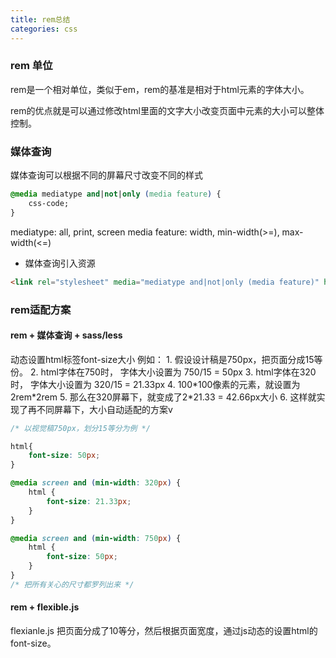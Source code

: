 ```yaml
---
title: rem总结
categories: css
---
```


### rem 单位

rem是一个相对单位，类似于em，rem的基准是相对于html元素的字体大小。

rem的优点就是可以通过修改html里面的文字大小改变页面中元素的大小可以整体控制。

### 媒体查询

媒体查询可以根据不同的屏幕尺寸改变不同的样式

```css
@media mediatype and|not|only (media feature) {
    css-code;
}
```

mediatype: all, print, screen
media feature: width, min-width(>=), max-width(<=)

* 媒体查询引入资源

```html
<link rel="stylesheet" media="mediatype and|not|only (media feature)" href="style.css">
```

### rem适配方案

#### rem + 媒体查询 + sass/less

动态设置html标签font-size大小
例如：
    1. 假设设计稿是750px，把页面分成15等份。
    2. html字体在750时， 字体大小设置为 750/15 = 50px
    3. html字体在320时， 字体大小设置为 320/15 = 21.33px
    4. 100\*100像素的元素，就设置为2rem\*2rem
    5. 那么在320屏幕下，就变成了2*21.33 = 42.66px大小
    6. 这样就实现了再不同屏幕下，大小自动适配的方案v

```css
/* 以视觉稿750px，划分15等分为例 */

html{
    font-size: 50px;
}

@media screen and (min-width: 320px) {
    html {
        font-size: 21.33px;
    }
}

@media screen and (min-width: 750px) {
    html {
        font-size: 50px;
    }
}
/* 把所有关心的尺寸都罗列出来 */
```

#### rem + flexible.js

flexianle.js 把页面分成了10等分，然后根据页面宽度，通过js动态的设置html的font-size。
